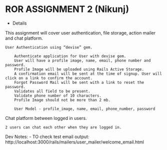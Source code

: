 # ROR ASSIGNMENT 2 (Nikunj)

* Details

This assignment will cover user authentication, file storage, action mailer and chat platform.

    User Authentication using “devise” gem.

        Authenticate application for User with devise gem.
        User will have a profile image, name, email, phone number and password.
        Profile Image will be uploaded using Rails Active Storage.
        A confirmation email will be sent at the time of signup. User will click on a link to confirm the account.
        Forgot Password Mail will be sent with a link to reset the password.
        Validates all field to be present.
        Validate phone number of 10 characters.
        Profile Image should not be more than 2 mb.

        User Model - profile_image, name, email, phone_number, password

Chat platform between logged in users.
	
    2 users can chat each other when they are logged in.


Dev Notes:
    - TO check test email output: http://localhost:3000/rails/mailers/user_mailer/welcome_email.html
